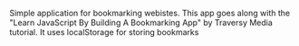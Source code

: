 Simple application for bookmarking webistes. 
This app goes along with the "Learn JavaScript By Building A Bookmarking App" by Traversy Media tutorial. 
It uses localStorage for storing bookmarks 
